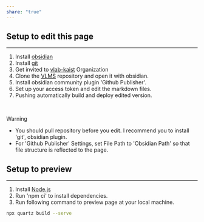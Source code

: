 ```yaml
---
share: "true"
---
```


## Setup to edit this page
---
1. Install [obsidian](https://obsidian.md/)
2. Install [git](https://git-scm.com/)
3. Get invited to [vlab-kaist](https://github.com/vlab-kaist) Organization
4. Clone the [VLMS](https://github.com/vlab-kaist/VLMS) repository and open it with obsidian.
5. Install obsidian community plugin 'Github Publisher'.
6. Set up your access token and edit the markdown files.
7. Pushing automatically build and deploy edited version.

<br/>

   >[!Warning]
   > - You should pull repository before you edit. I recommend you to install 'git', obsidian plugin.
   > - For 'Github Publisher' Settings, set File Path to 'Obsidian Path' so that file structure is reflected to the page.

## Setup to preview
---
1. Install [Node.js](https://nodejs.org/en)
2. Run 'npm ci' to install dependencies.
3. Run following command to preview page at your local machine.

```bash
npx quartz build --serve
```